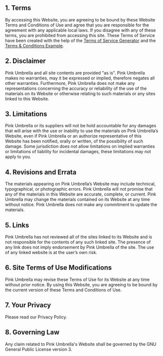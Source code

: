﻿## 1. Terms

By accessing this Website, you are agreeing to be bound by these Website Terms and Conditions of Use and agree that you are responsible for the agreement with any applicable local laws. If you disagree with any of these terms, you are prohibited from accessing this site. These Terms of Service have been created with the help of the [Terms of Service Generator](https://www.termsofservicegenerator.net) and the [Terms & Conditions Example](https://www.termsconditionsexample.com).

## 2. Disclaimer

Pink Umbrella and all site contents are provided "as is". Pink Umbrella makes no warranties, may it be expressed or implied, therefore negates all other warranties. Furthermore, Pink Umbrella does not make any representations concerning the accuracy or reliability of the use of the materials on its Website or otherwise relating to such materials or any sites linked to this Website.

## 3. Limitations

Pink Umbrella or its suppliers will not be hold accountable for any damages that will arise with the use or inability to use the materials on Pink Umbrella’s Website, even if Pink Umbrella or an authorize representative of this Website has been notified, orally or written, of the possibility of such damage. Some jurisdiction does not allow limitations on implied warranties or limitations of liability for incidental damages, these limitations may not apply to you.

## 4. Revisions and Errata

The materials appearing on Pink Umbrella’s Website may include technical, typographical, or photographic errors. Pink Umbrella will not promise that any of the materials in this Website are accurate, complete, or current. Pink Umbrella may change the materials contained on its Website at any time without notice. Pink Umbrella does not make any commitment to update the materials.

## 5. Links

Pink Umbrella has not reviewed all of the sites linked to its Website and is not responsible for the contents of any such linked site. The presence of any link does not imply endorsement by Pink Umbrella of the site. The use of any linked website is at the user’s own risk.

## 6. Site Terms of Use Modifications

Pink Umbrella may revise these Terms of Use for its Website at any time without prior notice. By using this Website, you are agreeing to be bound by the current version of these Terms and Conditions of Use.

## 7. Your Privacy

Please read our Privacy Policy.

## 8. Governing Law

Any claim related to Pink Umbrella's Website shall be governed by the GNU General Public License version 3.
